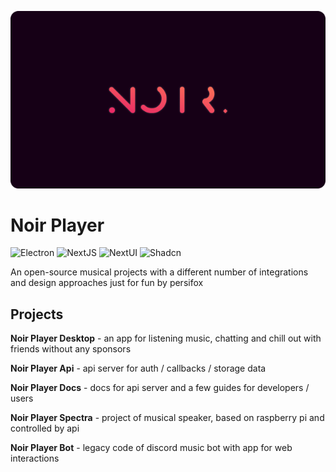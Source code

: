 <a name="readme-top"></a>

<div align="center">
  
  ![](https://raw.githubusercontent.com/Noir-Player/.github/refs/heads/main/Banner%20dark.png)
  

</div>

# Noir Player

  ![Electron](https://img.shields.io/badge/Electron-%23160016.svg?style=for-the-badge&logo=electron&logoColor=white)
  ![NextJS](https://img.shields.io/badge/NextJS-%23E62068.svg?style=for-the-badge&logo=vercel&logoColor=white)
  ![NextUI](https://img.shields.io/badge/NextUI-%23FF7956.svg?style=for-the-badge&logo=NextUI&logoColor=black)
  ![Shadcn](https://img.shields.io/badge/shadcn-%23fffdf8?style=for-the-badge&logo=shadcnui&logoColor=black)

An open-source musical projects with a different number of integrations and design approaches just for fun by persifox

## Projects

**Noir Player Desktop** - an app for listening music, chatting and chill out with friends without any sponsors

**Noir Player Api** - api server for auth / callbacks / storage data

**Noir Player Docs** - docs for api server and a few guides for developers / users

**Noir Player Spectra** - project of musical speaker, based on raspberry pi and controlled by api

**Noir Player Bot** - legacy code of discord music bot with app for web interactions
